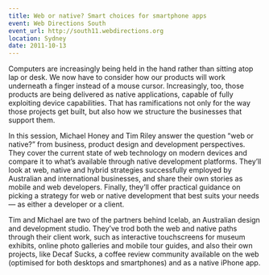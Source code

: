 ```yaml
---
title: Web or native? Smart choices for smartphone apps
event: Web Directions South
event_url: http://south11.webdirections.org
location: Sydney
date: 2011-10-13
---
```


Computers are increasingly being held in the hand rather than sitting atop lap or desk. We now have to consider how our products will work underneath a finger instead of a mouse cursor. Increasingly, too, those products are being delivered as native applications, capable of fully exploiting device capabilities. That has ramifications not only for the way those projects get built, but also how we structure the businesses that support them.

In this session, Michael Honey and Tim Riley answer the question “web or native?” from business, product design and development perspectives. They cover the current state of web technology on modern devices and compare it to what’s available through native development platforms. They’ll look at web, native and hybrid strategies successfully employed by Australian and international businesses, and share their own stories as mobile and web developers. Finally, they’ll offer practical guidance on picking a strategy for web or native development that best suits your needs — as either a developer or a client.

Tim and Michael are two of the partners behind Icelab, an Australian design and development studio. They’ve trod both the web and native paths through their client work, such as interactive touchscreens for museum exhibits, online photo galleries and mobile tour guides, and also their own projects, like Decaf Sucks, a coffee review community available on the web (optimised for both desktops and smartphones) and as a native iPhone app.
